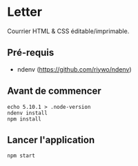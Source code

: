 Letter
======

Courrier HTML & CSS éditable/imprimable.

Pré-requis
----------

- ndenv (https://github.com/riywo/ndenv)

Avant de commencer
------------------

```
echo 5.10.1 > .node-version
ndenv install
npm install
```

Lancer l'application
--------------------

```
npm start
```
